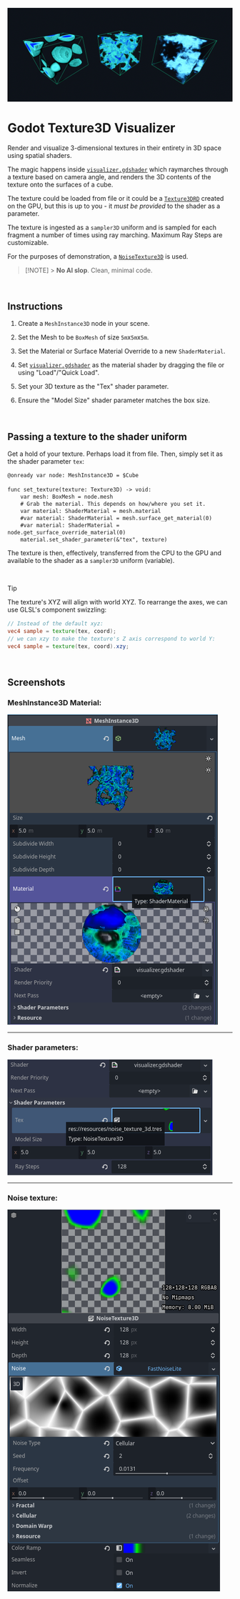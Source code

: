 ![Godot Texture3D Visualizer](/assets/hero.png)

# Godot Texture3D Visualizer

Render and visualize 3-dimensional textures in their entirety in 3D space using spatial shaders.

The magic happens inside [`visualizer.gdshader`](visualizer.gdshader) which raymarches through a texture based on camera angle, and renders the 3D contents of the texture onto the surfaces of a cube.

The texture could be loaded from file or it could be a [`Texture3DRD`](https://docs.godotengine.org/en/stable/classes/class_texture3drd.html) created on the GPU, but this is up to you - it _must be provided_ to the shader as a parameter.

The texture is ingested as a `sampler3D` uniform and is sampled for each fragment a number of times using ray marching. Maximum Ray Steps are customizable.

For the purposes of demonstration, a [`NoiseTexture3D`](https://docs.godotengine.org/en/stable/classes/class_noisetexture3d.html) is used.

> [!NOTE] > **No AI slop**. Clean, minimal code.

<br />

## Instructions

1. Create a `MeshInstance3D` node in your scene.

2. Set the Mesh to be `BoxMesh` of size `5m`x`5m`x`5m`.

3. Set the Material or Surface Material Override to a new `ShaderMaterial`.

4. Set [`visualizer.gdshader`](visualizer.gdshader) as the material shader by dragging the file or using "Load"/"Quick Load".

5. Set your 3D texture as the "Tex" shader parameter.

6. Ensure the "Model Size" shader parameter matches the box size.

<br />

## Passing a texture to the shader uniform

Get a hold of your texture. Perhaps load it from file. Then, simply set it as the shader parameter `tex`:

```gdscript
@onready var node: MeshInstance3D = $Cube

func set_texture(texture: Texture3D) -> void:
	var mesh: BoxMesh = node.mesh
	# Grab the material. This depends on how/where you set it.
	var material: ShaderMaterial = mesh.material
	#var material: ShaderMaterial = mesh.surface_get_material(0)
	#var material: ShaderMaterial = node.get_surface_override_material(0)
	material.set_shader_parameter(&"tex", texture)
```

The texture is then, effectively, transferred from the CPU to the GPU and available to the shader as a `sampler3D` uniform (variable).

<br />

> [!TIP]
> The texture's XYZ will align with world XYZ. To rearrange the axes, we can use GLSL's component swizzling:
>
> ```glsl
> // Instead of the default xyz:
> vec4 sample = texture(tex, coord);
> // we can xzy to make the texture's Z axis correspond to world Y:
> vec4 sample = texture(tex, coord).xzy;
> ```

<br />

## Screenshots

### MeshInstance3D Material:

![Screenshots of MeshInstance3D Material](/assets/mesh_instance_3d.png)

---

### Shader parameters:

![Screenshots of Shader Parameters](/assets/shader_parameters.png)

---

### Noise texture:

![Screenshots of NoiseTexture3D](/assets/noise_texture_3d.png)
